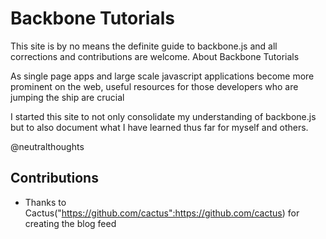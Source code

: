 
# Backbone Tutorials

This site is by no means the definite guide to backbone.js and all corrections and contributions are welcome.
About Backbone Tutorials

As single page apps and large scale javascript applications become more prominent on the web, useful resources for those developers who are jumping the ship are crucial

I started this site to not only consolidate my understanding of backbone.js but to also document what I have learned thus far for myself and others.

@neutralthoughts

## Contributions

* Thanks to Cactus("https://github.com/cactus":https://github.com/cactus) for creating the blog feed
